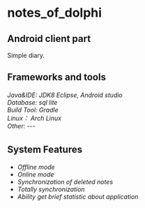 # notes_of_dolphi

<h2>Android client part</h2>
 Simple diary.
<h2>Frameworks and tools</h2>

<h6>
    Java&IDE: JDK8 Eclipse, Android studio<br>
    Database: sql lite <br>
    Build Tool: Gradle<br>
    Linux： Arch Linux<br>
    Other: ---<br>
</h6>

<h2>System Features</h2>

<h6>
    <ul>
        <li>Offline mode</li>
        <li>Online mode</li>
        <li>Synchronization of deleted notes</li>
        <li>Totally synchronization</li>
        <li>Ability get brief statistic about application</li>
   </ul>

</h6>
